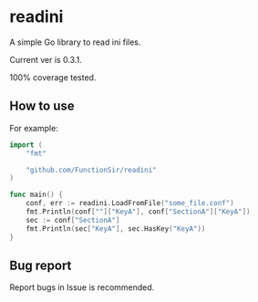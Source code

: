 <!--
 * @Author: FunctionSir
 * @License: AGPLv3
 * @Date: 2025-04-05 23:30:03
 * @LastEditTime: 2025-06-20 09:14:48
 * @LastEditors: FunctionSir
 * @Description: -
 * @FilePath: /readini/README.md
-->
# readini

A simple Go library to read ini files.

Current ver is 0.3.1.

100% coverage tested.

## How to use

For example:

``` go
import (
    "fmt"

    "github.com/FunctionSir/readini"
)

func main() {
    conf, err := readini.LoadFromFile("some_file.conf")
    fmt.Println(conf[""]["KeyA"], conf["SectionA"]["KeyA"])
    sec := conf["SectionA"]
    fmt.Println(sec["KeyA"], sec.HasKey("KeyA"))
}
```

## Bug report

Report bugs in Issue is recommended.
